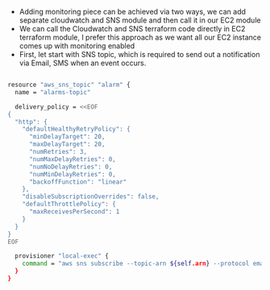 * Adding monitoring piece can be achieved via two ways, we can add separate cloudwatch and SNS module and then call it in our EC2 module
* We can call the Cloudwatch and SNS terraform code directly in EC2 terraform module, I prefer this approach as we want all our EC2 instance comes up with monitoring enabled
* First, let start with SNS topic, which is required to send out a notification via Email, SMS when an event occurs.

```sh

resource "aws_sns_topic" "alarm" {
  name = "alarms-topic"

  delivery_policy = <<EOF
{
  "http": {
    "defaultHealthyRetryPolicy": {
      "minDelayTarget": 20,
      "maxDelayTarget": 20,
      "numRetries": 3,
      "numMaxDelayRetries": 0,
      "numNoDelayRetries": 0,
      "numMinDelayRetries": 0,
      "backoffFunction": "linear"
    },
    "disableSubscriptionOverrides": false,
    "defaultThrottlePolicy": {
      "maxReceivesPerSecond": 1
    }
  }
}
EOF

  provisioner "local-exec" {
    command = "aws sns subscribe --topic-arn ${self.arn} --protocol email --notification-endpoint ${var.alarms_email}"
  }
}
```
